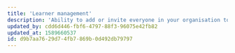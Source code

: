 ```yaml
---
title: 'Learner management'
description: 'Ability to add or invite everyone in your organisation to learn.'
updated_by: cdd6d446-fbf6-4797-88f3-96075e42fb82
updated_at: 1589660537
id: d9b7aa76-29d7-4fb7-869b-0d492db79797
---
```

